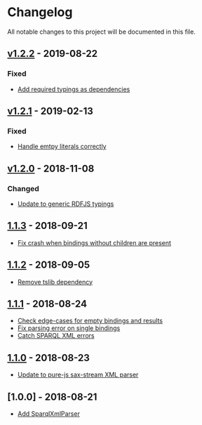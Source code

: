 # Changelog
All notable changes to this project will be documented in this file.

<a name="v1.2.2"></a>
## [v1.2.2](https://github.com/rubensworks/sparqlxml-parse.js/compare/v1.2.1...v1.2.2) - 2019-08-22

### Fixed
* [Add required typings as dependencies](https://github.com/rubensworks/sparqlxml-parse.js/commit/3724dde828336dad3e4576dd0d4fda789283510e)

<a name="v1.2.1"></a>
## [v1.2.1](https://github.com/rubensworks/sparqlxml-parse.js/compare/v1.2.0...v1.2.1) - 2019-02-13

### Fixed
* [Handle emtpy literals correctly](https://github.com/rubensworks/sparqlxml-parse.js/commit/47b67208443899287564882bac6c8f9e193fd359)

<a name="v1.2.0"></a>
## [v1.2.0](https://github.com/rubensworks/sparqlxml-parse.js/compare/v1.1.3...v1.2.0) - 2018-11-08

### Changed
* [Update to generic RDFJS typings](https://github.com/rubensworks/sparqlxml-parse.js/commit/474757e3497d3c4713e0f30eb8b2d700afcee73b)

<a name="1.1.3"></a>
## [1.1.3](https://github.com/rubensworks/sparqlxml-parse.js/compare/v1.1.2...v1.1.3) - 2018-09-21
- [Fix crash when bindings without children are present](https://github.com/rubensworks/sparqlxml-parse.js/commit/ed2e9ee1a75ed8a1a548020c02c35a36f9b4f76b)

<a name="1.1.2"></a>
## [1.1.2](https://github.com/rubensworks/sparqlxml-parse.js/compare/v1.1.1...v1.1.2) - 2018-09-05
- [Remove tslib dependency](https://github.com/rubensworks/sparqlxml-parse.js/commit/5a4243e22ac01dd3a9bb4e0dac3ff13b7d34ce67)

<a name="1.1.1"></a>
## [1.1.1](https://github.com/rubensworks/sparqlxml-parse.js/compare/v1.1.0...v1.1.1) - 2018-08-24
- [Check edge-cases for empty bindings and results](https://github.com/rubensworks/sparqlxml-parse.js/commit/031c30c93e6e2e3a56b1dd2cb47013a30344998e)
- [Fix parsing error on single bindings](https://github.com/rubensworks/sparqlxml-parse.js/commit/79b5a5bcad0abd8080b3900e84ab4e956ad13940)
- [Catch SPARQL XML errors](https://github.com/rubensworks/sparqlxml-parse.js/commit/74787ade801564b2aaf09c50720478aa6c6b3dc3)

<a name="1.1.0"></a>
## [1.1.0](https://github.com/rubensworks/sparqlxml-parse.js/compare/v1.0.0...v1.1.0) - 2018-08-23
- [Update to pure-js sax-stream XML parser](https://github.com/rubensworks/sparqlxml-parse.js/commit/c231ff4045c8c0fddaa5c95f594dc801ee5e1cae)

<a name="1.0.0"></a>
## [1.0.0] - 2018-08-21
- [Add SparqlXmlParser](https://github.com/rubensworks/sparqlxml-parse.js/commit/b15c0109a133144dccd8296756cb73a95ada5893)
